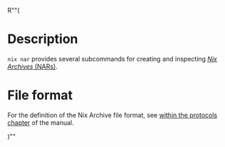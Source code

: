 R""(

# Description

`nix nar` provides several subcommands for creating and inspecting
[*Nix Archives* (NARs)][Nix Archive].

# File format

For the definition of the Nix Archive file format, see
[within the protocols chapter](@docroot@/protocols/bsd-archive.md)
of the manual.

[Nix Archive]: @docroot@/store/file-system-object/content-address.md#serial-nix-archive

)""
